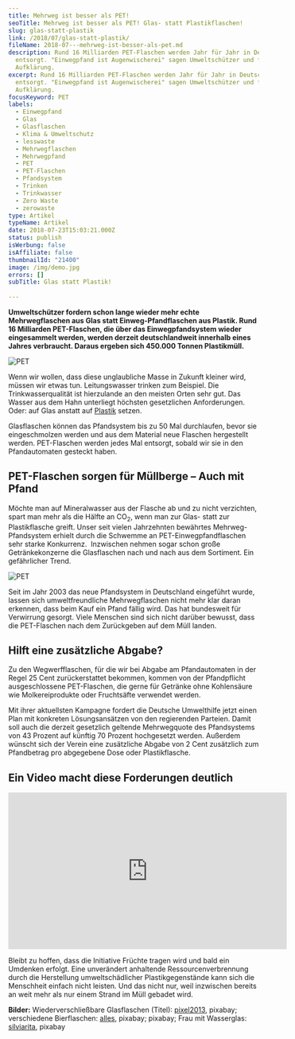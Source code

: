 ```yaml
---
title: Mehrweg ist besser als PET!
seoTitle: Mehrweg ist besser als PET! Glas- statt Plastikflaschen!
slug: glas-statt-plastik
link: /2018/07/glas-statt-plastik/
fileName: 2018-07---mehrweg-ist-besser-als-pet.md
description: Rund 16 Milliarden PET-Flaschen werden Jahr für Jahr in Deutschland
  entsorgt. "Einwegpfand ist Augenwischerei" sagen Umweltschützer und fordern
  Aufklärung.
excerpt: Rund 16 Milliarden PET-Flaschen werden Jahr für Jahr in Deutschland
  entsorgt. "Einwegpfand ist Augenwischerei" sagen Umweltschützer und fordern
  Aufklärung.
focusKeyword: PET
labels:
  - Einwegpfand
  - Glas
  - Glasflaschen
  - Klima & Umweltschutz
  - lesswaste
  - Mehrwegflaschen
  - Mehrwegpfand
  - PET
  - PET-Flaschen
  - Pfandsystem
  - Trinken
  - Trinkwasser
  - Zero Waste
  - zerowaste
type: Artikel
typeName: Artikel
date: 2018-07-23T15:03:21.000Z
status: publish
isWerbung: false
isAffiliate: false
thumbnailId: "21400"
image: /img/demo.jpg
errors: []
subTitle: Glas statt Plastik!
  
---
```


**Umweltschützer fordern schon lange wieder mehr echte Mehrwegflaschen aus Glas
statt Einweg-Pfandflaschen aus Plastik. Rund 16 Milliarden PET-Flaschen, die
über das Einwegpfandsystem wieder eingesammelt werden, werden derzeit
deutschlandweit innerhalb eines Jahres verbraucht. Daraus ergeben sich 450.000
Tonnen Plastikmüll.**

![PET](http://cardamonchai.com/wp-content/uploads/2018/07/river-3528344_640-400x266.jpg)

Wenn wir wollen, dass diese unglaubliche Masse in Zukunft kleiner wird, müssen
wir etwas tun. Leitungswasser trinken zum Beispiel. Die Trinkwasserqualität ist
hierzulande an den meisten Orten sehr gut. Das Wasser aus dem Hahn unterliegt
höchsten gesetzlichen Anforderungen. Oder: auf Glas anstatt auf
[Plastik](/2017/08/kenia-sagt-plastiktueten-nein-danke/) setzen.

Glasflaschen können das Pfandsystem bis zu 50 Mal durchlaufen, bevor sie
eingeschmolzen werden und aus dem Material neue Flaschen hergestellt werden.
PET-Flaschen werden jedes Mal entsorgt, sobald wir sie in den Pfandautomaten
gesteckt haben.

## PET-Flaschen sorgen für Müllberge – Auch mit Pfand

Möchte man auf Mineralwasser aus der Flasche ab und zu nicht verzichten, spart
man mehr als die Hälfte an CO<sub>2</sub>, wenn man zur Glas- statt zur
Plastikflasche greift. Unser seit vielen Jahrzehnten bewährtes
Mehrweg-Pfandsystem erhielt durch die Schwemme an PET-Einwegpfandflaschen sehr
starke Konkurrenz.  Inzwischen nehmen sogar schon große Getränkekonzerne die
Glasflaschen nach und nach aus dem Sortiment. Ein gefährlicher Trend.

![PET](http://cardamonchai.com/wp-content/uploads/2018/07/beer-1465153_640-400x297.jpg)

Seit im Jahr 2003 das neue Pfandsystem in Deutschland eingeführt wurde, lassen
sich umweltfreundliche Mehrwegflaschen nicht mehr klar daran erkennen, dass beim
Kauf ein Pfand fällig wird. Das hat bundesweit für Verwirrung gesorgt. Viele
Menschen sind sich nicht darüber bewusst, dass die PET-Flaschen nach dem
Zurückgeben auf dem Müll landen.

## Hilft eine zusätzliche Abgabe?

Zu den Wegwerfflaschen, für die wir bei Abgabe am Pfandautomaten in der Regel 25
Cent zurückerstattet bekommen, kommen von der Pfandpflicht ausgeschlossene
PET-Flaschen, die gerne für Getränke ohne Kohlensäure wie Molkereiprodukte oder
Fruchtsäfte verwendet werden.

Mit ihrer aktuellsten Kampagne fordert die Deutsche Umwelthilfe jetzt einen Plan
mit konkreten Lösungsansätzen von den regierenden Parteien. Damit soll auch die
derzeit gesetzlich geltende Mehrwegquote des Pfandsystems von 43 Prozent auf
künftig 70 Prozent hochgesetzt werden. Außerdem wünscht sich der Verein eine
zusätzliche Abgabe von 2 Cent zusätzlich zum Pfandbetrag pro abgegebene Dose
oder Plastikflasche.

## Ein Video macht diese Forderungen deutlich

<iframe src="https://www.youtube.com/embed/3Q9QgdQlNPk" width="560" height="315" frameborder="0" allowfullscreen="allowfullscreen"></iframe>

Bleibt zu hoffen, dass die Initiative Früchte tragen wird und bald ein Umdenken
erfolgt. Eine unverändert anhaltende Ressourcenverbrennung durch die Herstellung
umweltschädlicher Plastikgegenstände kann sich die Menschheit einfach nicht
leisten. Und das nicht nur, weil inzwischen bereits an weit mehr als nur einem
Strand im Müll gebadet wird.

**Bilder:** Wiederverschließbare Glasflaschen (Titel):
[pixel2013](https://pixabay.com/de/users/pixel2013-2364555/), pixabay;
verschiedene Bierflaschen: [alles](https://pixabay.com/de/users/alles-2597842/),
pixabay; pixabay; Frau mit Wasserglas:
[silviarita](https://pixabay.com/de/users/silviarita-3142410/), pixabay

  